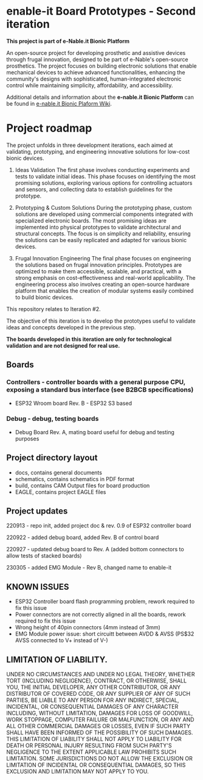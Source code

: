 # enable-it Board Prototypes - Second iteration

**This project is part of e-Nable.it Bionic Platform**

An open-source project for developing prosthetic and assistive devices through frugal innovation, designed to be part of e-Nable's open-source prosthetics. The project focuses on building electronic solutions that enable mechanical devices to achieve advanced functionalities, enhancing the community's designs with sophisticated, human-integrated electronic control while maintaining simplicity, affordability, and accessibility.

Additional details and information about the **e-nable.it Bionic Platform** can be found in [e-nable.it Bionic Plaform Wiki](https://dev.e-nableitalia.it/wiki/spaces/enableit/pages/2195549/e-Nable.it+bionic+platform).


# Project roadmap

The project unfolds in three development iterations, each aimed at validating, prototyping, and engineering innovative solutions for low-cost bionic devices.

1. Ideas Validation
The first phase involves conducting experiments and tests to validate initial ideas. This phase focuses on identifying the most promising solutions, exploring various options for controlling actuators and sensors, and collecting data to establish guidelines for the prototype.

2. Prototyping & Custom Solutions
During the prototyping phase, custom solutions are developed using commercial components integrated with specialized electronic boards. The most promising ideas are implemented into physical prototypes to validate architectural and structural concepts. The focus is on simplicity and reliability, ensuring the solutions can be easily replicated and adapted for various bionic devices.

3. Frugal Innovation Engineering
The final phase focuses on engineering the solutions based on frugal innovation principles. Prototypes are optimized to make them accessible, scalable, and practical, with a strong emphasis on cost-effectiveness and real-world applicability. The engineering process also involves creating an open-source hardware platform that enables the creation of modular systems easily combined to build bionic devices.

This repository relates to Iteration #2.

The objective of this iteration is to develop the prototypes useful to validate ideas and concepts developed in the previous step.

**The boards developed in this iteration are only for technological validation and are not designed for real use.**

## Boards
### Controllers - controller boards with a general purpose CPU, exposing a standard bus interface (see B2BCB specifications)
* ESP32 Wroom board Rev. B - ESP32 S3 based 

### Debug - debug, testing boards
* Debug Board Rev. A, mating board useful for debug and testing purposes

## Project directory layout
- docs, contains general documents
- schematics,  contains schematics in PDF format
- build, contains CAM Output files for board production
- EAGLE, contains project EAGLE files

## Project updates
220913 - repo init, added project doc & rev. 0.9 of ESP32 controller board

220922 - added debug board, added Rev. B of control board

220927 - updated debug board to Rev. A (added bottom connectors to allow tests of stacked boards)

230305 - added EMG Module - Rev B, changed name to enable-it

## KNOWN ISSUES

- ESP32 Controller board flash programming problem, rework required to fix this issue 
- Power connectors are not correctly aligned in all the boards, rework required to fix this issue
- Wrong height of 40pin connectors (4mm instead of 3mm)
- EMG Module power issue: short circuitt between AVDD & AVSS (PS$32 AVSS connected to V+ instead of V-)

## LIMITATION OF LIABILITY.
UNDER NO CIRCUMSTANCES AND UNDER NO LEGAL THEORY, WHETHER TORT (INCLUDING NEGLIGENCE), CONTRACT, OR OTHERWISE, SHALL YOU, THE INITIAL DEVELOPER, ANY OTHER CONTRIBUTOR, OR ANY DISTRIBUTOR OF COVERED CODE, OR ANY SUPPLIER OF ANY OF SUCH PARTIES, BE LIABLE TO ANY PERSON FOR ANY INDIRECT, SPECIAL, INCIDENTAL, OR CONSEQUENTIAL DAMAGES OF ANY CHARACTER INCLUDING, WITHOUT LIMITATION, DAMAGES FOR LOSS OF GOODWILL, WORK STOPPAGE, COMPUTER FAILURE OR MALFUNCTION, OR ANY AND ALL OTHER COMMERCIAL DAMAGES OR LOSSES, EVEN IF SUCH PARTY SHALL HAVE BEEN INFORMED OF THE POSSIBILITY OF SUCH DAMAGES. THIS LIMITATION OF LIABILITY SHALL NOT APPLY TO LIABILITY FOR DEATH OR PERSONAL INJURY RESULTING FROM SUCH PARTY'S NEGLIGENCE TO THE EXTENT APPLICABLE LAW PROHIBITS SUCH LIMITATION. SOME JURISDICTIONS DO NOT ALLOW THE EXCLUSION OR LIMITATION OF INCIDENTAL OR CONSEQUENTIAL DAMAGES, SO THIS EXCLUSION AND LIMITATION MAY NOT APPLY TO YOU.
